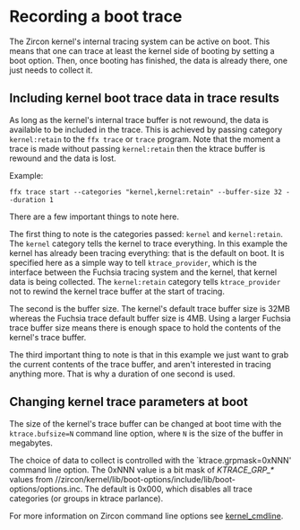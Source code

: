 # Recording a boot trace

The Zircon kernel's internal tracing system can be active on boot. This means that one can trace at
least the kernel side of booting by setting a boot option. Then, once booting has finished, the data
is already there, one just needs to collect it.

## Including kernel boot trace data in trace results

As long as the kernel's internal trace buffer is not rewound, the data
is available to be included in the trace. This is achieved by passing
category `kernel:retain` to the `ffx trace` or `trace` program.
Note that the moment a trace is made without passing `kernel:retain`
then the ktrace buffer is rewound and the data is lost.

Example:

```posix-terminal
ffx trace start --categories "kernel,kernel:retain" --buffer-size 32 --duration 1
```

There are a few important things to note here.

The first thing to note is the categories passed: `kernel` and `kernel:retain`.
The `kernel` category tells the kernel to trace everything.
In this example the kernel has already been tracing everything: that is
the default on boot. It is specified here as a simple way to
tell `ktrace_provider`, which is the interface between the Fuchsia tracing
system and the kernel, that kernel data is being collected.
The `kernel:retain` category tells `ktrace_provider` not to rewind the
kernel trace buffer at the start of tracing.

The second is the buffer size. The kernel's default trace buffer size
is 32MB whereas the Fuchsia trace default buffer size is 4MB.
Using a larger Fuchsia trace buffer size means there is enough space
to hold the contents of the kernel's trace buffer.

The third important thing to note is that in this example we just want
to grab the current contents of the trace buffer, and aren't interested
in tracing anything more. That is why a duration of one second is used.

## Changing kernel trace parameters at boot

The size of the kernel's trace buffer can be changed at boot time
with the `ktrace.bufsize=N` command line option, where `N` is the size
of the buffer in megabytes.

The choice of data to collect is controlled with the `ktrace.grpmask=0xNNN'
command line option. The 0xNNN value is a bit mask of *KTRACE\_GRP\_\**
values from
//zircon/kernel/lib/boot-options/include/lib/boot-options/options.inc.
The default is 0x000, which disables all trace categories (or groups in
ktrace parlance).

For more information on Zircon command line options see
[kernel\_cmdline](/docs/reference/kernel/kernel_cmdline.md).
